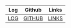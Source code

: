 <table>
  <thead>
    <tr>
      <th>Log</th>
      <th>Github</th>
      <th>Links</th>
    </tr>
  </thead>
  <tbody>
    <tr>
      <td><a href="https://akhdntaufiq.github.io/os242/TXT/mylog.txt">LOG</a></td>
      <td><a href="https://github.com/akhdntaufiq/os242">GITHUB</a></td>
      <td><a href="https://akhdntaufiq.github.io/os242/LINKS">LINKS</a></td>
    </tr>
  </tbody>
</table>
